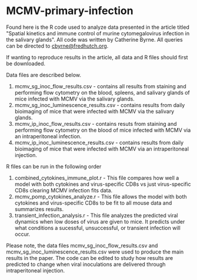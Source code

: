 # MCMV-primary-infection
Found here is the R code used to analyze data presented in the article titled "Spatial kinetics and immune control of murine cytomegalovirus infection in the salivary glands". All code was written by Catherine Byrne. All queries can be directed to cbyrne@fredhutch.org.

If wanting to reproduce results in the article, all data and R files should first be downloaded. 

Data files are described below.
1. mcmv_sg_inoc_flow_results.csv - contains all results from staining and performing flow cytometry on the blood, spleens, and salivary glands of mice infected with MCMV via the salivary glands.
2. mcmv_sg_inoc_luminescence_results.csv - contains results from daily bioimaging of mice that were infected with MCMV via the salivary glands.
3. mcmv_ip_inoc_flow_results.csv - contains resuts from staining and performing flow cytometry on the blood of mice infected with MCMV via an intraperitoneal infection.
4. mcmv_ip_inoc_luminescence_results.csv - contains results from daily bioimaging of mice that were infected with MCMV via an intraperitoneal injection.
   
R files can be run in the following order
1. combined_cytokines_immune_plot.r - This file compares how well a model with both cytokines and virus-specific CD8s vs just virus-specific CD8s clearing MCMV infection fits data. 
2. mcmv_pomp_cytokines_analyze.r - This file allows the model with both cytokines and virus-specific CD8s to be fit to all mouse data and summarizes results.
3. transient_infection_analysis.r - This file analyzes the predicted viral dynamics when low doses of virus are given to mice. It predicts under what conditions a sucessful, unsuccessful, or transient infection will occur.

Please note, the data files mcmv_sg_inoc_flow_results.csv and mcmv_sg_inoc_luminescence_results.csv  were used to produce the main results in the paper. The code can be edited to study how results are predicted to change when viral inoculations are delivered through intraperitoneal injection. 
